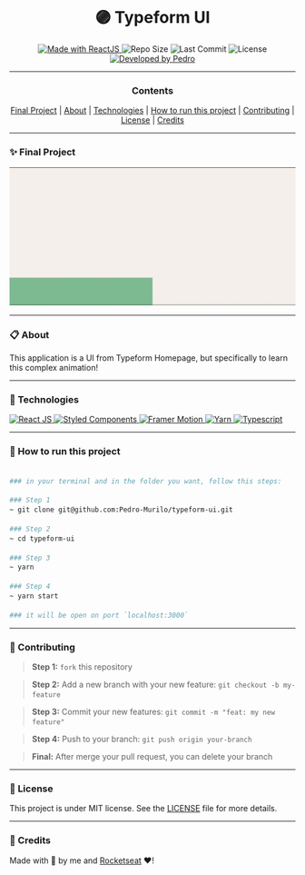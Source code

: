 <h1 align="center"><strong>🟣 Typeform UI</strong></h1>


<p align="center" width="300">

<a href="https://reactjs.org/">
  <img alt="Made with ReactJS" src="https://img.shields.io/badge/Made%20with-React.JS-0b67a1?style=for-the-badge&logo=react" />
</a>

  <img alt="Repo Size" src="https://img.shields.io/github/repo-size/pedro-murilo/typeform-ui?color=24aff0&style=for-the-badge">
  
  <img alt="Last Commit" src="https://img.shields.io/github/last-commit/pedro-murilo/typeform-ui?color=85e356&style=for-the-badge">
  
  <img alt="License" src="https://img.shields.io/github/license/pedro-murilo/typeform-ui?color=de5649&style=for-the-badge"/>
  
  <a href="https://github.com/Pedro-Murilo/">
    <img alt="Developed by Pedro" src="https://img.shields.io/badge/Dev-Pedro-%3498db?color=e8e81e&style=for-the-badge">
  </a>
</p>

---
<div align="center">
  <h3><strong>Contents</strong></h3> 
  <a href="#-final-project">Final Project</a> |
  <a href="#-about">About</a> |
  <a href="#-technologies">Technologies</a> |
  <a href="#-how-to-run-this-project">How to run this project</a> |
  <a href="#-contributing">Contributing</a> |
  <a href="#-license">License</a> |
  <a href="#-credits">Credits</a>
</div>

---
### ✨ Final Project
<p align="center">
  <img src="https://github.com/Pedro-Murilo/typeform-ui/blob/main/.github/typeform-ui.gif" alt="Gif Final Project" />  
</p>


---
### 📋 About
This application is a UI from Typeform Homepage, but specifically to learn this complex animation!

---
### 🚀 Technologies
> <a href="https://reactjs.org/">
  <img alt="React JS" src="https://img.shields.io/badge/react.js%20-%2320232a.svg?&style=for-the-badge&logo=react&logoColor=%2361DAFB"/>
 </a> 
<a href="https://styled-components.com">
 <img alt="Styled Components" src="https://img.shields.io/badge/-Styled_Components-db7092?style=for-the-badge&logo=styled-components&logoColor=000" />
</a>
<a href="https://www.framer.com/motion/">
 <img alt="Framer Motion" src="https://img.shields.io/badge/Framer_Motion%20-%23000000.svg?&style=for-the-badge&color=c41277"/>
</a>
<a href="https://yarnpkg.com">
 <img alt="Yarn" src="https://img.shields.io/badge/yarn-2C8EBB?style=for-the-badge&logo=yarn&logoColor=white"/>
</a>
<a href="https://www.typescriptlang.org/">
   <img alt="Typescript" src="https://img.shields.io/badge/TypeScript-007ACC?style=for-the-badge&logo=typescript&logoColor=white" />
</a>

---
### 📲 How to run this project
```zsh

### in your terminal and in the folder you want, follow this steps:

### Step 1
~ git clone git@github.com:Pedro-Murilo/typeform-ui.git

### Step 2
~ cd typeform-ui

### Step 3
~ yarn

### Step 4
~ yarn start 

### it will be open on port `localhost:3000`
```

---
### 🌱 Contributing
> <strong>Step 1:</strong> `fork` this repository

> <strong>Step 2:</strong> Add a new branch with your new feature: `git checkout -b my-feature`

> <strong>Step 3:</strong> Commit your new features: `git commit -m "feat: my new feature"`

> <strong>Step 4:</strong> Push to your branch: `git push origin your-branch`

> <strong>Final:</strong> After merge your pull request, you can delete your branch

---
### 📄 License
This project is under MIT license. See the [LICENSE](https://github.com/Pedro-Murilo/typeform-ui/blob/main/LICENSE) file for more details.

---
### 🔵 Credits
Made with 💜 by me and [Rocketseat](https://github.com/rocketseat) ❤!

